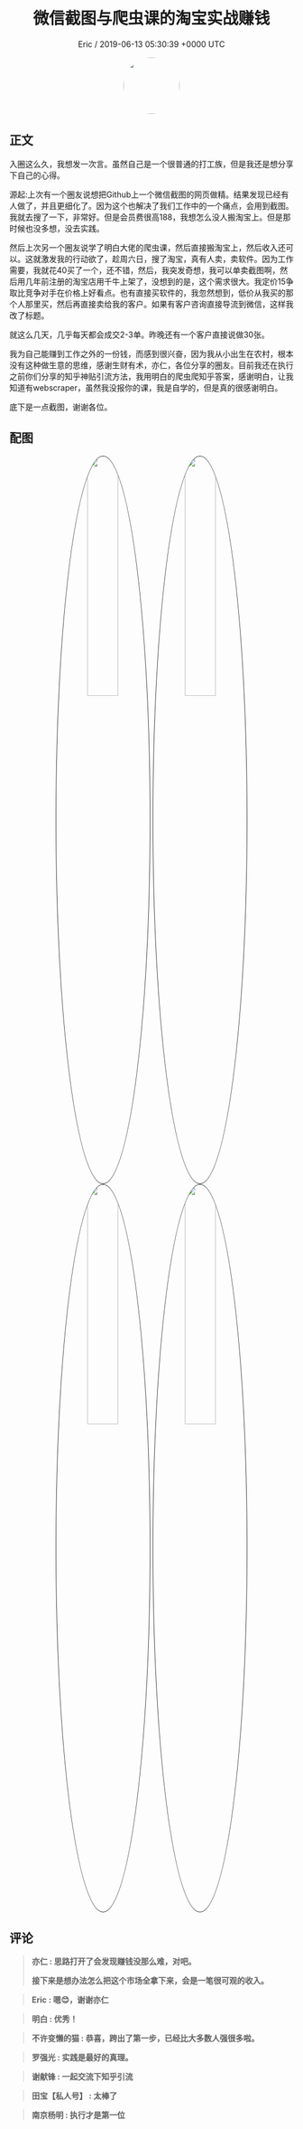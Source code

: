 <h1 align="center">微信截图与爬虫课的淘宝实战赚钱</h1>
<p align="center">
    <a>Eric / 2019-06-13 05:30:39 &#43;0000 UTC</a>
</p>

<div align="center">
    <img src="https://images.zsxq.com/FhjR0F1DF0gYVdz22ilxig2RjiF3?e=1590940799&amp;token=kIxbL07-8jAj8w1n4s9zv64FuZZNEATmlU_Vm6zD:VShzVrK4tv-gZk0Q2avIynquMPU=" width="100" height="100" style="border:1px solid;border-radius:50%; color:#ffffff"/>
</div>

## 正文

<div>
 入圈这么久，我想发一次言。虽然自己是一个很普通的打工族，但是我还是想分享下自己的心得。

源起:上次有一个圈友说想把Github上一个微信截图的网页做精。结果发现已经有人做了，并且更细化了。因为这个也解决了我们工作中的一个痛点，会用到截图。我就去搜了一下，非常好。但是会员费很高188，我想怎么没人搬淘宝上。但是那时候也没多想，没去实践。

然后上次另一个圈友说学了明白大佬的爬虫课，然后直接搬淘宝上，然后收入还可以。这就激发我的行动欲了，趁周六日，搜了淘宝，真有人卖，卖软件。因为工作需要，我就花40买了一个，还不错，然后，我突发奇想，我可以单卖截图啊，然后用几年前注册的淘宝店用千牛上架了，没想到的是，这个需求很大。我定价15争取比竞争对手在价格上好看点。也有直接买软件的，我忽然想到，低价从我买的那个人那里买，然后再直接卖给我的客户。如果有客户咨询直接导流到微信，这样我改了标题。

就这么几天，几乎每天都会成交2-3单。昨晚还有一个客户直接说做30张。

我为自己能赚到工作之外的一份钱，而感到很兴奋，因为我从小出生在农村，根本没有这种做生意的思维，感谢生财有术，亦仁，各位分享的圈友。目前我还在执行之前你们分享的知乎神贴引流方法，我用明白的爬虫爬知乎答案，感谢明白，让我知道有webscraper，虽然我没报你的课，我是自学的，但是真的很感谢明白。

底下是一点截图，谢谢各位。
</div>

## 配图
<div class="image" align="center">

<img src="https://images.zsxq.com/FvV7gkbq8BrPxLdUVlvEqYfG9Bro?imageMogr2/auto-orient/thumbnail/800x/format/jpg/blur/1x0/quality/75&amp;e=1590940799&amp;token=kIxbL07-8jAj8w1n4s9zv64FuZZNEATmlU_Vm6zD:UBzHqJkB25BcyCq9oQPRk9xFJME=" width="33%" height="33%" style="border:1px solid;border-radius:50%; color:#3c3f41"/>

<img src="https://images.zsxq.com/FjzEaxqNWSOoMlRMgMl10kcueNsQ?imageMogr2/auto-orient/thumbnail/800x/format/jpg/blur/1x0/quality/75&amp;e=1590940799&amp;token=kIxbL07-8jAj8w1n4s9zv64FuZZNEATmlU_Vm6zD:VEM9i1hXUzJmx3xTRMnPxj4751U=" width="33%" height="33%" style="border:1px solid;border-radius:50%; color:#3c3f41"/>

<img src="https://images.zsxq.com/Fg-NCvtRZ1Q_nr7sB0X4bz9ntYhe?imageMogr2/auto-orient/thumbnail/800x/format/jpg/blur/1x0/quality/75&amp;e=1590940799&amp;token=kIxbL07-8jAj8w1n4s9zv64FuZZNEATmlU_Vm6zD:Pp-0HS12kLoH45GKQKWPVXRr-Ro=" width="33%" height="33%" style="border:1px solid;border-radius:50%; color:#3c3f41"/>

<img src="https://images.zsxq.com/FvytI-dslhiOGmji-LVkiZjl0fDd?imageMogr2/auto-orient/thumbnail/800x/format/jpg/blur/1x0/quality/75&amp;e=1590940799&amp;token=kIxbL07-8jAj8w1n4s9zv64FuZZNEATmlU_Vm6zD:D80ouCkj0p7x1wbggfAvC580n28=" width="33%" height="33%" style="border:1px solid;border-radius:50%; color:#3c3f41"/>

</div>

## 评论

<div align="left">
<div>

<blockquote >
<span> <strong>亦仁 : 思路打开了会发现赚钱没那么难，对吧。

接下来是想办法怎么把这个市场全拿下来，会是一笔很可观的收入。 </strong></span>
</blockquote>

<blockquote >
<span> <strong>Eric : 嗯😊，谢谢亦仁 </strong></span>
</blockquote>

<blockquote >
<span> <strong>明白 : 优秀！ </strong></span>
</blockquote>

<blockquote >
<span> <strong>不许变懒的猫 : 恭喜，跨出了第一步，已经比大多数人强很多啦。 </strong></span>
</blockquote>

<blockquote >
<span> <strong>罗强光 : 实践是最好的真理。 </strong></span>
</blockquote>

<blockquote >
<span> <strong>谢献锋 : 一起交流下知乎引流 </strong></span>
</blockquote>

<blockquote >
<span> <strong>田宝【私人号】 : 太棒了 </strong></span>
</blockquote>

<blockquote >
<span> <strong>南京杨明 : 执行才是第一位 </strong></span>
</blockquote>

</div>
</div>
